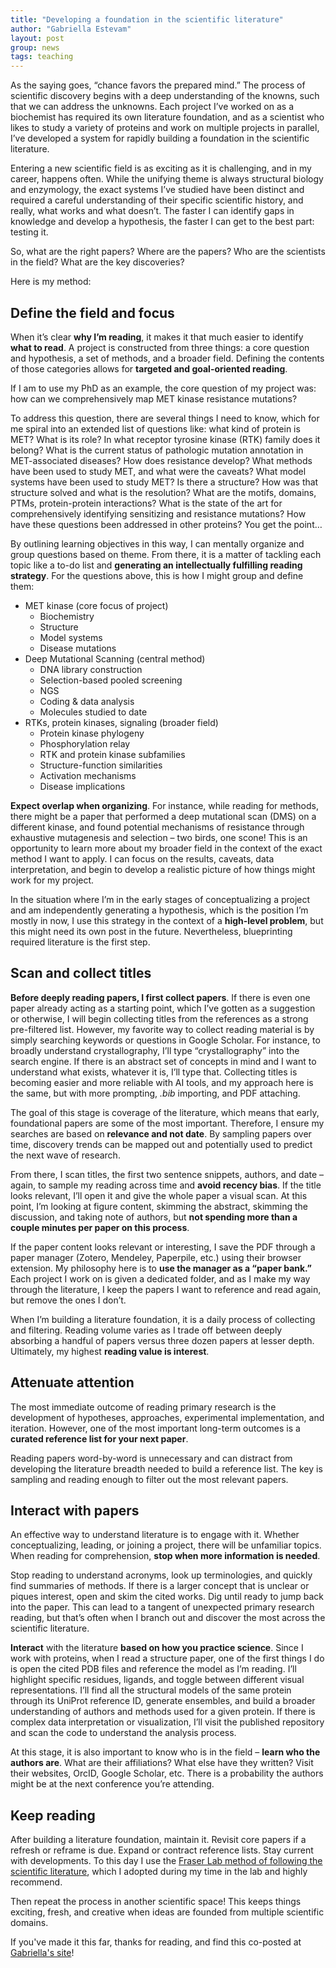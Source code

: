 ```yaml
---
title: "Developing a foundation in the scientific literature"
author: "Gabriella Estevam"
layout: post
group: news
tags: teaching
---
```



As the saying goes, “chance favors the prepared mind.” The process of scientific discovery begins with a deep understanding of the knowns, such that we can address the unknowns. Each project I’ve worked on as a biochemist has required its own literature foundation, and as a scientist who likes to study a variety of proteins and work on multiple projects in parallel, I’ve developed a system for rapidly building a foundation in the scientific literature.

Entering a new scientific field is as exciting as it is challenging, and in my career, happens often. While the unifying theme is always structural biology and enzymology, the exact systems I’ve studied have been distinct and required a careful understanding of their specific scientific history, and really, what works and what doesn’t. The faster I can identify gaps in knowledge and develop a hypothesis, the faster I can get to the best part: testing it.

So, what are the right papers? Where are the papers? Who are the scientists in the field? What are the key discoveries?

Here is my method:



## Define the field and focus

When it’s clear **why I’m reading**, it makes it that much easier to identify **what to read**. A project is constructed from three things: a core question and hypothesis, a set of methods, and a broader field. Defining the contents of those categories allows for **targeted and goal-oriented reading**.

If I am to use my PhD as an example, the core question of my project was: how can we comprehensively map MET kinase resistance mutations?

To address this question, there are several things I need to know, which for me spiral into an extended list of questions like: what kind of protein is MET? What is its role? In what receptor tyrosine kinase (RTK) family does it belong? What is the current status of pathologic mutation annotation in MET-associated diseases? How does resistance develop? What methods have been used to study MET, and what were the caveats? What model systems have been used to study MET? Is there a structure? How was that structure solved and what is the resolution? What are the motifs, domains, PTMs, protein-protein interactions? What is the state of the art for comprehensively identifying sensitizing and resistance mutations? How have these questions been addressed in other proteins? You get the point…

By outlining learning objectives in this way, I can mentally organize and group questions based on theme. From there, it is a matter of tackling each topic like a to-do list and **generating an intellectually fulfilling reading strategy**. For the questions above, this is how I might group and define them:

- MET kinase (core focus of project)
  - Biochemistry
  - Structure
  - Model systems
  - Disease mutations
- Deep Mutational Scanning (central method)
  - DNA library construction
  - Selection-based pooled screening
  - NGS
  - Coding & data analysis
  - Molecules studied to date
- RTKs, protein kinases, signaling (broader field)
  - Protein kinase phylogeny
  - Phosphorylation relay
  - RTK and protein kinase subfamilies
  - Structure-function similarities
  - Activation mechanisms
  - Disease implications

**Expect overlap when organizing**. For instance, while reading for methods, there might be a paper that performed a deep mutational scan (DMS) on a different kinase, and found potential mechanisms of resistance through exhaustive mutagenesis and selection – two birds, one scone! This is an opportunity to learn more about my broader field in the context of the exact method I want to apply. I can focus on the results, caveats, data interpretation, and begin to develop a realistic picture of how things might work for my project.

In the situation where I’m in the early stages of conceptualizing a project and am independently generating a hypothesis, which is the position I’m mostly in now, I use this strategy in the context of a **high-level problem**, but this might need its own post in the future. Nevertheless, blueprinting required literature is the first step.



## Scan and collect titles

**Before deeply reading papers, I first collect papers**. If there is even one paper already acting as a starting point, which I’ve gotten as a suggestion or otherwise, I will begin collecting titles from the references as a strong pre-filtered list. However, my favorite way to collect reading material is by simply searching keywords or questions in Google Scholar. For instance, to broadly understand crystallography, I’ll type “crystallography” into the search engine. If there is an abstract set of concepts in mind and I want to understand what exists, whatever it is, I’ll type that. Collecting titles is becoming easier and more reliable with AI tools, and my approach here is the same, but with more prompting, *.bib* importing, and PDF attaching.

The goal of this stage is coverage of the literature, which means that early, foundational papers are some of the most important. Therefore, I ensure my searches are based on **relevance and not date**. By sampling papers over time, discovery trends can be mapped out and potentially used to predict the next wave of research.

From there, I scan titles, the first two sentence snippets, authors, and date – again, to sample my reading across time and **avoid recency bias**. If the title looks relevant, I’ll open it and give the whole paper a visual scan. At this point, I’m looking at figure content, skimming the abstract, skimming the discussion, and taking note of authors, but **not spending more than a couple minutes per paper on this process**.

If the paper content looks relevant or interesting, I save the PDF through a paper manager (Zotero, Mendeley, Paperpile, etc.) using their browser extension. My philosophy here is to **use the manager as a “paper bank.”** Each project I work on is given a dedicated folder, and as I make my way through the literature, I keep the papers I want to reference and read again, but remove the ones I don’t.

When I’m building a literature foundation, it is a daily process of collecting and filtering. Reading volume varies as I trade off between deeply absorbing a handful of papers versus three dozen papers at lesser depth. Ultimately, my highest **reading value is interest**.


## Attenuate attention

The most immediate outcome of reading primary research is the development of hypotheses, approaches, experimental implementation, and iteration. However, one of the most important long-term outcomes is a **curated reference list for your next paper**.

Reading papers word-by-word is unnecessary and can distract from developing the literature breadth needed to build a reference list. The key is sampling and reading enough to filter out the most relevant papers.


## Interact with papers

An effective way to understand literature is to engage with it. Whether conceptualizing, leading, or joining a project, there will be unfamiliar topics. When reading for comprehension, **stop when more information is needed**.

Stop reading to understand acronyms, look up terminologies, and quickly find summaries of methods. If there is a larger concept that is unclear or piques interest, open and skim the cited works. Dig until ready to jump back into the paper. This can lead to a tangent of unexpected primary research reading, but that’s often when I branch out and discover the most across the scientific literature.

**Interact** with the literature **based on how you practice science**. Since I work with proteins, when I read a structure paper, one of the first things I do is open the cited PDB files and reference the model as I’m reading. I’ll highlight specific residues, ligands, and toggle between different visual representations. I’ll find all the structural models of the same protein through its UniProt reference ID, generate ensembles, and build a broader understanding of authors and methods used for a given protein. If there is complex data interpretation or visualization, I’ll visit the published repository and scan the code to understand the analysis process.

At this stage, it is also important to know who is in the field – **learn who the authors are**. What are their affiliations? What else have they written? Visit their websites, OrcID, Google Scholar, etc. There is a probability the authors might be at the next conference you’re attending.


## Keep reading

After building a literature foundation, maintain it. Revisit core papers if a refresh or reframe is due. Expand or contract reference lists. Stay current with developments. To this day I use the [Fraser Lab method of following the scientific literature](https://fraserlab.com/2013/09/28/The-Fraser-Lab-method-of-following-the-scientific-literature/), which I adopted during my time in the lab and highly recommend.

Then repeat the process in another scientific space! This keeps things exciting, fresh, and creative when ideas are founded from multiple scientific domains.

If you've made it this far, thanks for reading, and find this co-posted at [Gabriella's site](https://gestevam.github.io/writing/)!

